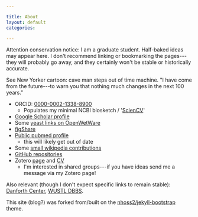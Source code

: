 ```yaml
---

title: About
layout: default
categories: 

---
```


Attention conservation notice:
I am a graduate student.
Half-baked ideas may appear here.
I don't recommend linking or bookmarking the pages---they will
probably go away, and they certainly won't be stable or historically
accurate.

See New Yorker cartoon: cave man steps out of time machine.
"I have come from the future---to warn you that nothing much changes
in the next 100 years."

<!-- Commentary:
     people expect github user page,
     therefore should have one.
     I should really watch 'Back to the Future' again.  And the sequels.
 --> 

- ORCID: [0000-0002-1338-8900](http://orcid.org/0000-0002-1338-8900)
  - Populates my minimal NCBI biosketch /
    '[ScienCV](http://www.ncbi.nlm.nih.gov/myncbi/1bCJgdlz66h5t/cv/8173/)'
- [Google Scholar profile](http://scholar.google.com/citations?user=AWRhHlsAAAAJ&hl=en&oi=pll)
- Some [yeast links on OpenWetWare](http://openwetware.org/wiki/User:J._Steen_Hoyer)
- [figShare](http://figshare.com/authors/J_Steen_Hoyer/470222)
- [Public pubmed profile](http://www.ncbi.nlm.nih.gov/sites/myncbi/collections/public/1pUY6yX9wdp6ddly0uxWlockq/)
  - this will likely get out of date
- Some [small wikipedia contributions](https://en.wikipedia.org/wiki/Special:Contributions/JS_Hoyer)
- [GitHub repositories](https://github.com/jshoyer?tab=repositories)
- Zotero [page](https://www.zotero.org/jshoyer) and
  [CV](https://www.zotero.org/jshoyer/cv)
  - I'm interested in shared groups---if you have ideas
    send me a message via my Zotero page!

Also relevant (though I don't expect specific links to remain stable):
[Danforth Center], [WUSTL DBBS].

[Danforth Center]:http://danforthcenter.org
[WUSTL DBBS]:http://dbbs.wustl.edu

This site (blog?) was forked from/built on the
[nhoss2/jekyll-bootstrap](https://github.com/nhoss2/jekyll-bootstrap)
theme.
